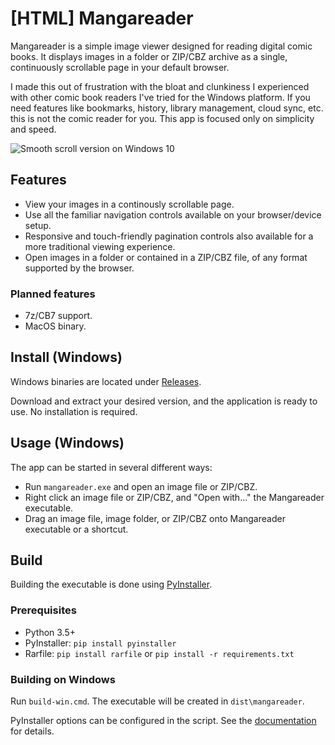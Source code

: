 # [HTML] Mangareader

Mangareader is a simple image viewer designed for reading digital comic books. It displays images in a folder or ZIP/CBZ archive as a single, continuously scrollable page in your default browser.

I made this out of frustration with the bloat and clunkiness I experienced with other comic book readers I've tried for the Windows platform. If you need features like bookmarks, history, library management, cloud sync, etc. this is not the comic reader for you. This app is focused only on simplicity and speed.

![Smooth scroll version on Windows 10](https://github.com/luejerry/html-mangareader/blob/master/doc/demo.gif)

## Features

- View your images in a continously scrollable page.
- Use all the familiar navigation controls available on your browser/device setup.
- Responsive and touch-friendly pagination controls also available for a more traditional viewing experience.
- Open images in a folder or contained in a ZIP/CBZ file, of any format supported by the browser.

### Planned features

- 7z/CB7 support.
- MacOS binary.

## Install (Windows)

Windows binaries are located under [Releases](https://github.com/luejerry/html-mangareader/releases).

Download and extract your desired version, and the application is ready to use. No installation is required.

## Usage (Windows)

The app can be started in several different ways:

- Run `mangareader.exe` and open an image file or ZIP/CBZ.
- Right click an image file or ZIP/CBZ, and "Open with..." the Mangareader executable.
- Drag an image file, image folder, or ZIP/CBZ onto Mangareader executable or a shortcut.

## Build

Building the executable is done using [PyInstaller](https://www.pyinstaller.org/).

### Prerequisites

- Python 3.5+
- PyInstaller: `pip install pyinstaller`
- Rarfile: `pip install rarfile` or `pip install -r requirements.txt`

### Building on Windows

Run `build-win.cmd`. The executable will be created in `dist\mangareader`.

PyInstaller options can be configured in the script. See the [documentation](https://pyinstaller.readthedocs.io/en/stable/usage.html) for details.
